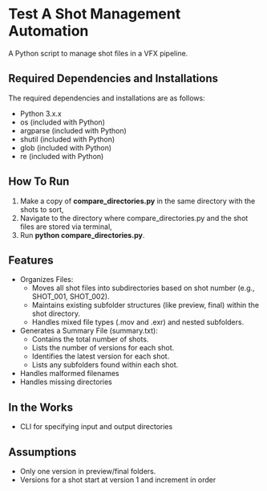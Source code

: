 # Test A Shot Management Automation
A Python script to manage shot files in a VFX pipeline.

## Required Dependencies and Installations
The required dependencies and installations are as follows:
- Python 3.x.x
- os (included with Python)
- argparse (included with Python)
- shutil (included with Python)
- glob (included with Python)
- re (included with Python)

## How To Run
1. Make a copy of **compare_directories.py** in the same directory with the shots to sort,
2. Navigate to the directory where compare_directories.py and the shot files are stored via terminal,
3. Run **python compare_directories.py**.

## Features
- Organizes Files:
    - Moves all shot files into subdirectories based on shot number (e.g., SHOT_001,
    SHOT_002).
    - Maintains existing subfolder structures (like preview, final) within the shot directory.
    - Handles mixed file types (.mov and .exr) and nested subfolders.
- Generates a Summary File (summary.txt):
    - Contains the total number of shots.
    - Lists the number of versions for each shot.
    - Identifies the latest version for each shot.
    - Lists any subfolders found within each shot.
- Handles malformed filenames
- Handles missing directories

## In the Works
- CLI for specifying input and output directories

## Assumptions
- Only one version in preview/final folders.
- Versions for a shot start at version 1 and increment in order
